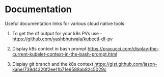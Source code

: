 # Documentation
Useful documentation links for various cloud native tools

1. To get the df output for your k8s PVs use - 
   https://github.com/yashbhutwala/kubectl-df-pv

2. Display k8s context in bash prompt
   https://pracucci.com/display-the-current-kubelet-context-in-the-bash-prompt.html

3. Display git branch and the k8s context
   https://gist.github.com/jason-kane/739d4320f2ee11b71e9588ab82c5029c


